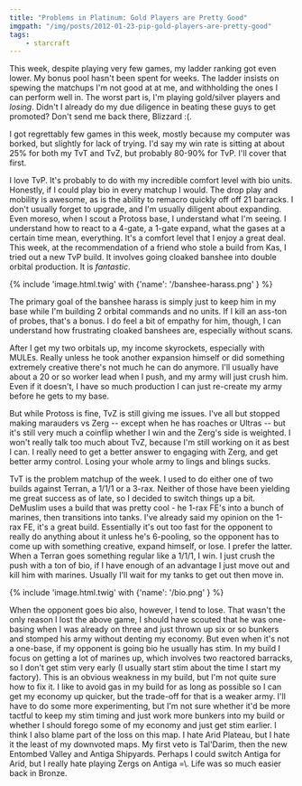 ```yaml
---
title: "Problems in Platinum: Gold Players are Pretty Good"
imgpath: "/img/posts/2012-01-23-pip-gold-players-are-pretty-good"
tags:
    - starcraft
---
```


This week, despite playing very few games, my ladder ranking got even lower. My bonus pool hasn't been spent for weeks. 
The ladder insists on spewing the matchups I'm not good at at me, and withholding the ones I can perform well in. 
The worst part is, I'm playing gold/silver players and _losing_. Didn't I already do my due diligence in beating these 
guys to get promoted? Don't send me back there, Blizzard :(.

I got regrettably few games in this week, mostly because my computer was borked, but slightly for lack of trying. I'd 
say my win rate is sitting at about 25% for both my TvT and TvZ, but probably 80-90% for TvP. I'll cover that first.

I love TvP. It's probably to do with my incredible comfort level with bio units. Honestly, if I could play bio in every 
matchup I would. The drop play and mobility is awesome, as is the ability to remacro quickly off off 21 barracks. 
I don't usually forget to upgrade, and I'm usually diligent about expanding. Even moreso, when I scout a Protoss base, 
I understand what I'm seeing. I understand how to react to a 4-gate, a 1-gate expand, what the gases at a certain time mean, 
everything. It's a comfort level that I enjoy a great deal. This week, at the recommendation of a friend who stole a build 
from Kas, I tried out a new TvP build. It involves going cloaked banshee into double orbital production. It is _fantastic_.

{% include 'image.html.twig' with {'name': '/banshee-harass.png' } %}

The primary goal of the banshee harass is simply just to keep him in my base while I'm building 2 orbital commands and 
no units. If I kill an ass-ton of probes, that's a bonus. I do feel a bit of empathy for him, though, I can understand 
how frustrating cloaked banshees are, especially without scans.

After I get my two orbitals up, my income skyrockets, especially with MULEs. Really unless he took another expansion 
himself or did something extremely creative there's not much he can do anymore. I'll usually have about a 20 or so worker 
lead when I push, and my army will just crush him. Even if it doesn't, I have so much production I can just re-create 
my army before he gets to my base.

But while Protoss is fine, TvZ is still giving me issues. I've all but stopped making marauders vs Zerg -- except when 
he has roaches or Ultras -- but it's still very much a coinflip whether I win and the Zerg's side is weighted. I won't 
really talk too much about TvZ, because I'm still working on it as best I can. I really need to get a better answer to 
engaging with Zerg, and get better army control. Losing your whole army to lings and blings sucks.

TvT is the problem matchup of the week. I used to do either one of two builds against Terran, a 1/1/1 or a 3-rax. Neither 
of those have been yielding me great success as of late, so I decided to switch things up a bit. DeMuslim uses a build 
that was pretty cool - he 1-rax FE's into a bunch of marines, then transitions into tanks. I've already said my opinion 
on the 1-rax FE, it's a great build. Essentially it's out too fast for the opponent to really do anything about it 
unless he's 6-pooling, so the opponent has to come up with something creative, expand himself, or lose. I prefer the 
latter. When a Terran goes something regular like a 1/1/1, I win. I just crush the push with a ton of bio, if I have 
enough of an advantage I just move out and kill him with marines. Usually I'll wait for my tanks to get out then move in.

{% include 'image.html.twig' with {'name': '/bio.png' } %}

When the opponent goes bio also, however, I tend to lose. That wasn't the only reason I lost the above game, I should 
have scouted that he was one-basing when I was already on three and just thrown up six or so bunkers and stomped his 
army without denting my economy. But even when it's not a one-base, if my opponent is going bio he usually has stim. 
In my build I focus on getting a lot of marines up, which involves two reactored barracks, so I don't get stim very early 
 (I usually start stim about the time I start my factory). This is an obvious weakness in my build, but I'm not 
quite sure how to fix it. I like to avoid gas in my build for as long as possible so I can get my economy up quicker, 
but the trade-off for that is a weaker army. I'll have to do some more experimenting, but I'm not sure whether it'd be 
more tactful to keep my stim timing and just work more bunkers into my build or whether I should forego some of my 
economy and just get stim earlier. I think I also blame part of the loss on this map. I hate Arid Plateau, but I hate 
it the least of my downvoted maps. My first veto is Tal'Darim, then the new Entombed Valley and Antiga Shipyards. 
Perhaps I could switch Antiga for Arid, but I really hate playing Zergs on Antiga =\\. Life was so much easier back in 
Bronze.
